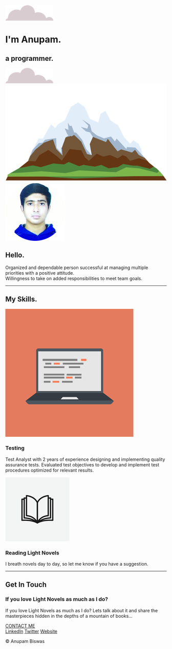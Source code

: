 <!DOCTYPE html>
<html>

<head>
  <title>Anupam</title>
  <link rel="stylesheet" href="css/styles.css">
  <link rel="icon" href="favicon.ico">
  <link rel="preconnect" href="https://fonts.googleapis.com">
  <link rel="preconnect" href="https://fonts.gstatic.com" crossorigin>
  <link href="https://fonts.googleapis.com/css2?family=Merriweather:ital@1&family=Montserrat&family=Roboto+Slab&family=Sacramento&display=swap" rel="stylesheet">
</head>

<body>
  <div class="top-container">
    <img class="topcloud" src="images/cloud.png" alt="cloud-img">
    <h1> I'm Anupam.</h1>
    <h2>a programmer.</h2>
    <img class="bottomcloud" src="images/cloud.png" alt="cloud-img">
    <img src="images/mountain.png" alt="mountain-img">
  </div>

  <div class="middle-container">
    <div class="profile">
      <img src="images\Anupam Profile Pic.png" alt="Profile-Pic">
      <h2>Hello.</h2>
      <p>Organized and dependable person successful at managing multiple priorities with a positive attitude.
        <br> Willingness to take on added responsibilities to meet team goals.
      </p>
    </div>
    <hr>
    <div class="skills">
      <h2>My Skills.</h2>
      <div class="skill-row">
        <img class="skillimg1" src="images/computer.png" alt="">
        <h3>Testing</h3>
        <p>Test Analyst with 2 years of experience designing and implementing quality assurance tests.
          Evaluated test objectives to develop and implement test procedures optimized for relevant results.
        </p>
      </div>
      <div class="skill-row">
        <img class="skillimg2" src="images/book.jpg" alt="">
        <h3>Reading Light Novels</h3>
        <p>I breath novels day to day, so let me know if you have a suggestion.</p>
      </div>
    </div>
    <hr>
    <div class="contact-me">
      <h2>Get In Touch</h2>
      <h3>If you love Light Novels as much as I do?</h3>
      <p class="contact-des">If you love Light Novels as much as I do? Lets talk about it and share the masterpieces hidden in the depths of a mountain of books...</p>
      <a class="btn" href="mailto:anupambiswas1997@gmail.com">CONTACT ME</a>
    </div>
  </div>


  <div class="bottom-container">
    <a class="footer-link" href="https://www.linkedin.com/">LinkedIn</a>
    <a class="footer-link" href="https://twitter.com/">Twitter</a>
    <a class="footer-link" href="https://www.appbrewery.co/">Website</a>
    <p class="copyname">© Anupam Biswas</p>
  </div>

</body>

</html>
